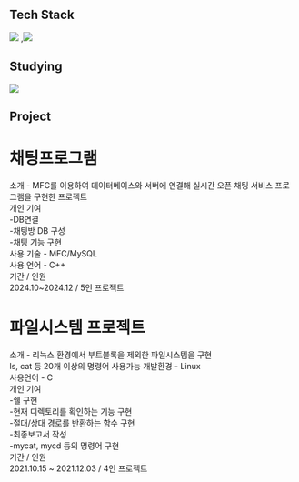 ## Tech Stack
<a href="버튼을 눌렀을 때 이동할 링크" target="_blank"><img src="https://img.shields.io/badge/C++-20232a.svg?style=for-the-badge&logo=cplusplus&logoColor=#00599C"/></a>
,<a href="버튼을 눌렀을 때 이동할 링크" target="_blank"><img src="https://img.shields.io/badge/Java-20232a.svg?style=for-the-badge&logo=&logoColor=#00599C"/></a>
## Studying
<a href="버튼을 눌렀을 때 이동할 링크" target="_blank"><img src="https://img.shields.io/badge/SpringBoot-20232a.svg?style=for-the-badge&logo=springboot&logoColor=#00599C"/></a>
## Project
# 채팅프로그램
소개 - MFC를 이용하여 데이터베이스와 서버에 연결해 실시간 오픈 채팅 서비스 프로그램을 구현한 프로젝트  
개인 기여  
-DB연결  
-채팅방 DB 구성  
-채팅 기능 구현  
사용 기술 - MFC/MySQL  
사용 언어 - C++  
기간 / 인원  
2024.10~2024.12 / 5인 프로젝트
# 파일시스템 프로젝트
소개 - 리눅스 환경에서 부트블록을 제외한 파일시스템을 구현  
ls, cat 등 20개 이상의 명령어 사용가능
개발환경 - Linux  
사용언어 - C  
개인 기여  
-쉘 구현  
-현재 디렉토리를 확인하는 기능 구현  
-절대/상대 경로를 반환하는 함수 구현  
-최종보고서 작성  
-mycat, mycd 등의 명령어 구현  
기간 / 인원  
2021.10.15 ~ 2021.12.03  / 4인 프로젝트
<!--
**zzosoo/zzosoo** is a ✨ _special_ ✨ repository because its `README.md` (this file) appears on your GitHub profile.

Here are some ideas to get you started:

- 🔭 I’m currently working on ...
- 🌱 I’m currently learning ...
- 👯 I’m looking to collaborate on ...
- 🤔 I’m looking for help with ...
- 💬 Ask me about ...
- 📫 How to reach me: ...
- 😄 Pronouns: ...
- ⚡ Fun fact: ...
-->
